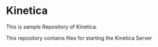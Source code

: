 # Kinetica
This is sample Repository of Kinetica.

This repository contains files for starting the Kinetica Server
